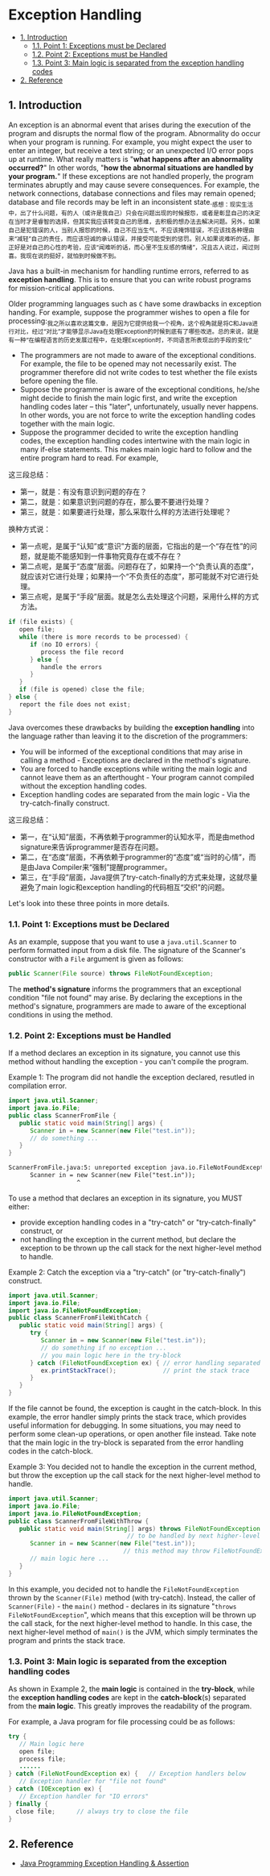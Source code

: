# Exception Handling

<!-- TOC -->

- [1. Introduction](#1-introduction)
  - [1.1. Point 1: Exceptions must be Declared](#11-point-1-exceptions-must-be-declared)
  - [1.2. Point 2: Exceptions must be Handled](#12-point-2-exceptions-must-be-handled)
  - [1.3. Point 3: Main logic is separated from the exception handling codes](#13-point-3-main-logic-is-separated-from-the-exception-handling-codes)
- [2. Reference](#2-reference)

<!-- /TOC -->

## 1. Introduction

An exception is an abnormal event that arises during the execution of the program and disrupts the normal flow of the program. Abnormality do occur when your program is running. For example, you might expect the user to enter an integer, but receive a text string; or an unexpected I/O error pops up at runtime. What really matters is "**what happens after an abnormality occurred?**" In other words, "**how the abnormal situations are handled by your program.**" If these exceptions are not handled properly, the program terminates abruptly and may cause severe consequences. For example, the network connections, database connections and files may remain opened; database and file records may be left in an inconsistent state.<sub>感想：现实生活中，出了什么问题，有的人（或许是我自己）只会在问题出现的时候报怨，或者是彰显自己的决定在当时才是睿智的选择，但其实我应该转变自己的思维，去积极的想办法去解决问题。另外，如果自己是犯错误的人，当别人报怨的时候，自己不应当生气，不应该掩饰错误，不应该找各种理由来“减轻”自己的责任，而应该坦诚的承认错误，并接受可能受到的惩罚。别人如果说难听的话，那正好是对自己的心性的考验，应该“闻难听的话，而心里不生反感的情绪”，况且古人说过，闻过则喜。我现在说的挺好，就怕到时候做不到。</sub>

Java has a built-in mechanism for handling runtime errors, referred to as **exception handling**. This is to ensure that you can write robust programs for mission-critical applications.

Older programming languages such as `C` have some drawbacks in exception handing. For example, suppose the programmer wishes to open a file for processing:<sub>我之所以喜欢这篇文章，是因为它提供给我一个视角，这个视角就是将C和Java进行对比，经过“对比”才能够显示Java在处理Exception的时候到底有了哪些改进。总的来说，就是有一种“在编程语言的历史发展过程中，在处理Exception时，不同语言所表现出的手段的变化”</sub>

- The programmers are not made to aware of the exceptional conditions. For example, the file to be opened may not necessarily exist. The programmer therefore did not write codes to test whether the file exists before opening the file.
- Suppose the programmer is aware of the exceptional conditions, he/she might decide to finish the main logic first, and write the exception handling codes later – this "later", unfortunately, usually never happens. In other words, you are not force to write the exception handling codes together with the main logic.
- Suppose the programmer decided to write the exception handling codes, the exception handling codes intertwine with the main logic in many if-else statements. This makes main logic hard to follow and the entire program hard to read. For example,

这三段总结：

- 第一，就是：有没有意识到问题的存在？
- 第二，就是：如果意识到问题的存在，那么要不要进行处理？
- 第三，就是：如果要进行处理，那么采取什么样的方法进行处理呢？

换种方式说：

- 第一点呢，是属于“认知”或“意识”方面的层面，它指出的是一个“存在性”的问题，就是能不能感知到一件事物究竟存在或不存在？
- 第二点呢，是属于“态度”层面。问题存在了，如果持一个“负责认真的态度”，就应该对它进行处理；如果持一个“不负责任的态度”，那可能就不对它进行处理。
- 第三点呢，是属于“手段”层面。就是怎么去处理这个问题，采用什么样的方式方法。

```c
if (file exists) {
   open file;
   while (there is more records to be processed) {
      if (no IO errors) {
         process the file record
      } else {
         handle the errors
      }
   }
   if (file is opened) close the file;
} else {
   report the file does not exist;
}
```

Java overcomes these drawbacks by building the **exception handling** into the language rather than leaving it to the discretion of the programmers:

- You will be informed of the exceptional conditions that may arise in calling a method - Exceptions are declared in the method's signature.
- You are forced to handle exceptions while writing the main logic and cannot leave them as an afterthought - Your program cannot compiled without the exception handling codes.
- Exception handling codes are separated from the main logic - Via the try-catch-finally construct.

这三段总结：

- 第一，在“认知”层面，不再依赖于programmer的认知水平，而是由method signature来告诉programmer是否存在问题。
- 第二，在“态度”层面，不再依赖于programmer的“态度”或“当时的心情”，而是由Java Compiler来“强制”提醒programmer。
- 第三，在“手段”层面，Java提供了try-catch-finally的方式来处理，这就尽量避免了main logic和exception handling的代码相互“交织”的问题。

Let's look into these three points in more details.

### 1.1. Point 1: Exceptions must be Declared

As an example, suppose that you want to use a `java.util.Scanner` to perform formatted input from a disk file. The signature of the Scanner's constructor with a `File` argument is given as follows:

```java
public Scanner(File source) throws FileNotFoundException;
```

The **method's signature** informs the programmers that an exceptional condition "file not found" may arise. By declaring the exceptions in the method's signature, programmers are made to aware of the exceptional conditions in using the method.

### 1.2. Point 2: Exceptions must be Handled

If a method declares an exception in its signature, you cannot use this method without handling the exception - you can't compile the program.

Example 1: The program did not handle the exception declared, resutled in compilation error.

```java
import java.util.Scanner;
import java.io.File;
public class ScannerFromFile {
   public static void main(String[] args) {
      Scanner in = new Scanner(new File("test.in"));
      // do something ...
   }
}
```

```txt
ScannerFromFile.java:5: unreported exception java.io.FileNotFoundException; must be caught or declared to be thrown
      Scanner in = new Scanner(new File("test.in"));
                   ^
```

To use a method that declares an exception in its signature, you MUST either:

- provide exception handling codes in a "try-catch" or "try-catch-finally" construct, or
- not handling the exception in the current method, but declare the exception to be thrown up the call stack for the next higher-level method to handle.

Example 2: Catch the exception via a "try-catch" (or "try-catch-finally") construct.

```java
import java.util.Scanner;
import java.io.File;
import java.io.FileNotFoundException;
public class ScannerFromFileWithCatch {
   public static void main(String[] args) {
      try {
         Scanner in = new Scanner(new File("test.in"));
         // do something if no exception ...
         // you main logic here in the try-block
      } catch (FileNotFoundException ex) { // error handling separated from the main logic
         ex.printStackTrace();             // print the stack trace
      }
   }
}
```

If the file cannot be found, the exception is caught in the catch-block. In this example, the error handler simply prints the stack trace, which provides useful information for debugging. In some situations, you may need to perform some clean-up operations, or open another file instead. Take note that the main logic in the try-block is separated from the error handling codes in the catch-block.

Example 3: You decided not to handle the exception in the current method, but throw the exception up the call stack for the next higher-level method to handle.

```java
import java.util.Scanner;
import java.io.File;
import java.io.FileNotFoundException;
public class ScannerFromFileWithThrow {
   public static void main(String[] args) throws FileNotFoundException {  
                                 // to be handled by next higher-level method
      Scanner in = new Scanner(new File("test.in"));
                                // this method may throw FileNotFoundException
      // main logic here ...
   }
}
```

In this example, you decided not to handle the `FileNotFoundException` thrown by the `Scanner(File)` method (with try-catch). Instead, the caller of `Scanner(File)` - the `main()` method - declares in its signature "`throws FileNotFoundException`", which means that this exception will be thrown up the call stack, for the next higher-level method to handle. In this case, the next higher-level method of `main()` is the JVM, which simply terminates the program and prints the stack trace.

### 1.3. Point 3: Main logic is separated from the exception handling codes

As shown in Example 2, the **main logic** is contained in the **try-block**, while the **exception handling codes** are kept in the **catch-block**(s) separated from the **main logic**. This greatly improves the readability of the program.

For example, a Java program for file processing could be as follows:

```java
try {
   // Main logic here
   open file;
   process file;
   ......
} catch (FileNotFoundException ex) {   // Exception handlers below
   // Exception handler for "file not found"
} catch (IOException ex) {
   // Exception handler for "IO errors"
} finally {
  close file;      // always try to close the file
}
```

## 2. Reference

- [Java Programming
Exception Handling & Assertion](https://www.ntu.edu.sg/home/ehchua/programming/java/J5a_ExceptionAssert.html)
